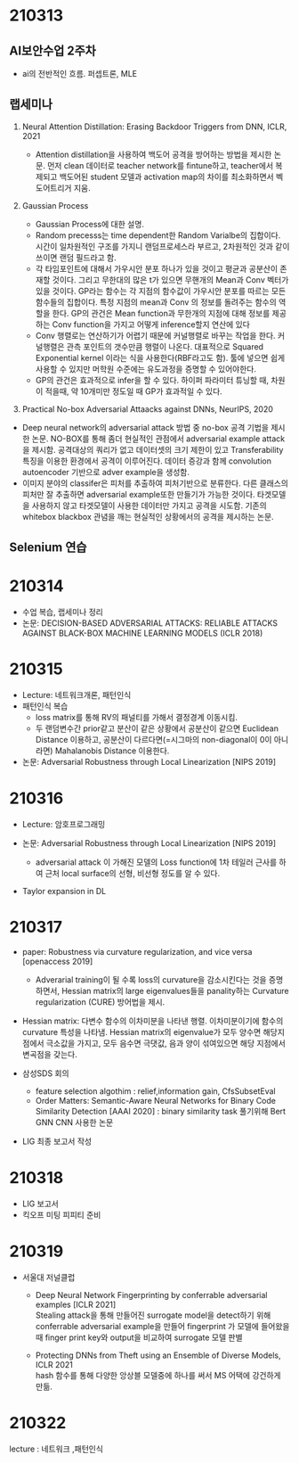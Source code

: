 # 210313
## AI보안수업 2주차
 *  ai의 전반적인 흐름. 퍼셉트론, MLE 

## 랩세미나
1. Neural Attention Distillation: Erasing Backdoor Triggers from DNN, ICLR, 2021
    - Attention distillation을 사용하여 백도어 공격을 방어하는 방법을 제시한 논문. 먼저 clean 데이터로 teacher network를 fintune하고, teacher에서 복제되고 백도어된 student 모델과 activation map의 차이를 최소화하면서 벡도어트리거 지움.

2. Gaussian Process 
    - Gaussian Process에 대한 설명. 
    - Random precesss는 time dependent한 Random Varialbe의 집합이다. 시간이 일차원적인 구조를 가지니 랜덤프로세스라 부르고, 2차원적인 것과 같이 쓰이면 랜덤 필드라고 함.
    - 각 타임포인트에 대해서 가우시안 분포 하나가 있을 것이고 평균과 공분산이 존재할 것이다. 그리고 무한대의 많은 t가 있으면 무핸개의 Mean과 Conv 벡터가 있을 것이다. GP라는 함수는 각 지점의 함수값이 가우시안 분포를 따르는 모든 함수들의 집합이다. 특정 지점의 mean과 Conv 의 정보를 돌려주는 함수의 역할을 한다. GP의 관건은 Mean function과 무한개의 지점에 대해 정보를 제공하는 Conv function을 가지고 어떻게 inference할지 연산에 있다
    - Conv 행렬로는 연산하기가 어렵기 때문에 커널행렬로 바꾸는 작업을 한다. 커널행렬은 관측 포인트의 갯수만큼 행렬이 나온다.  대표적으로 Squared Exponential kernel 이라는 식을 사용한다(RBF라고도 함). 툴에 넣으면 쉽게 사용할 수 있지만 머학원 수준에는 유도과정을 증명할 수 있어야한다. 
    - GP의 관건은 효과적으로 infer을 할 수 있다. 하이퍼 파라미터 튜닝할 때, 차원이 적을때, 약 10개미만 정도일 때 GP가 효과적일 수 있다.

3. Practical No-box Adversarial Attaacks against DNNs, NeurIPS, 2020
- Deep neural network의 adversarial attack 방법 중 no-box 공격 기법을 제시한 논문. NO-BOX를 통해 좀더 현실적인 관점에서 adversarial example attack을 제시함. 공격대상의 쿼리가 없고 데이터셋의 크기 제한이 있고 Transferability 특징을 이용한 환경에서 공격이 이루어진다. 데이터 증강과 함께 convolution autoencoder 기반으로 adver example을 생성함.
- 이미지 분야의 classifer은 피처를 추출하여 피처기반으로 분류한다. 다른 클래스의 피처만 잘 추출하면 adversarial example또한 만들기가 가능한 것이다. 타겟모델을 사용하지 않고 타겟모델이 사용한 데이터만 가지고 공격을 시도함. 기존의 whitebox blackbox 관념을 깨는 현실적인 상황에서의 공격을 제시하는 논문.

##  Selenium 연습

# 210314
*  수업 복습,  랩세미나 정리
*  논문: DECISION-BASED ADVERSARIAL ATTACKS: RELIABLE ATTACKS AGAINST BLACK-BOX MACHINE LEARNING MODELS (ICLR 2018)

# 210315
* Lecture: 네트워크개론, 패턴인식
* 패턴인식 복습
    - loss matrix를 통해 RV의 패널티를 가해서 결정경계 이동시킴.
    - 두 랜덤변수간 prior같고 분산이 같은 상황에서 공분산이 같으면 Euclidean Distance 이용하고, 공분산이 다르다면(=시그마의 non-diagonal이 0이 아니라면) Mahalanobis Distance 이용한다. 
* 논문: Adversarial Robustness through Local Linearization [NIPS 2019]

# 210316

* Lecture: 암호프로그래밍
* 논문: Adversarial Robustness through Local Linearization [NIPS 2019]
    - adversarial attack 이 가해진 모델의 Loss function에 1차 테일러 근사를 하여 근처 local surface의 선형, 비선형 정도를 알 수 있다. 

* Taylor expansion in DL  

# 210317
* paper: Robustness via curvature regularization, and vice versa [openaccess 2019]
    - Adverarial training이 될 수록 loss의 curvature을 감소시킨다는 것을 증명하면서, Hessian matrix의 large eigenvalues들을 panality하는  Curvature regularization (CURE) 방어법을 제시.

* Hessian matrix: 다변수 함수의 이차미분을 나타낸 행렬. 이차미분이기에 함수의 curvature 특성을 나타냄.  Hessian matrix의 eigenvalue가 모두 양수면 해당지점에서 극소값을 가지고, 모두 음수면 극댓값, 음과 양이 섞여있으면 해당 지점에서 변곡점을 갖는다. 

* 삼성SDS 회의  
    * feature selection algothim : relief,information gain, CfsSubsetEval 
    * Order Matters: Semantic-Aware Neural
Networks for Binary Code Similarity Detection [AAAI 2020]  : binary similarity task 풀기위해 Bert GNN CNN 사용한 논문

* LIG 최종 보고서 작성

# 210318
* LIG 보고서
* 킥오프 미팅 피피티 준비

# 210319
* 서울대 저널클럽
    * Deep Neural Network Fingerprinting by conferrable adversarial examples [ICLR 2021]   
    Stealing attack을 통해 만들어진 surrogate model을 detect하기 위해 conferrable adversarial example을 만들어 fingerprint 가 모델에 들어왔을 때 finger print key와 output을 비교하여 surrogate 모델 판별

    * Protecting DNNs from Theft using an Ensemble of Diverse Models, ICLR 2021  
    hash 함수를 통해 다양한 앙상블 모델중에 하나를 써서 MS 어택에 강건하게 만듦. 

# 210322
lecture : 네트워크 ,패턴인식